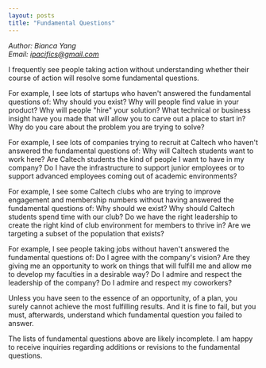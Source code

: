 ```yaml
---
layout: posts
title: "Fundamental Questions"
---
```

*Author: Bianca Yang*<br>
*Email: <a href="mailto:ipacifics@gmail.com?subject=Hello from the XDRT Blog">ipacifics@gmail.com</a>*<br>

I frequently see people taking action without understanding whether their
course of action will resolve some fundamental questions.

For example, I see lots of startups who haven't answered the fundamental
questions of: Why should you exist?
Why will people find value in your product? Why will people "hire" your
solution? What technical or business insight have you made that will allow
you to carve out a place to start in? Why do you care about the problem you
are trying to solve?

For example, I see lots of companies trying to recruit at Caltech who haven't
answered the fundamental questions of: Why will Caltech students want to work
here? Are Caltech students the kind of people I want to have in my company?
Do I have the infrastructure to support junior employees or to support
advanced employees coming out of academic environments?

For example, I see some Caltech clubs who are trying to improve engagement
and membership numbers without having answered the fundamental questions of:
Why should we exist? Why should Caltech students spend time with our club?
Do we have the right leadership to create the right kind of club environment
for members to thrive in? Are we targeting a subset of the population that
exists?

For example, I see people taking jobs without haven't answered the fundamental
questions of: Do I agree with the company's vision? Are they giving me an
opportunity to work on things that will fulfill me and allow me to develop my
faculties in a desirable way? Do I admire and respect the leadership of the
company? Do I admire and respect my coworkers?

Unless you have seen to the essence of an opportunity, of a plan, you surely
cannot achieve the most fulfilling results. And it is fine to fail, but you
must, afterwards, understand which fundamental question you failed to answer.

The lists of fundamental questions above are likely incomplete. I am happy to
receive inquiries regarding additions or revisions to the fundamental
questions.
